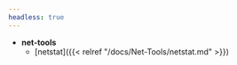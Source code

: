 ```yaml
---
headless: true
---
```




- **net-tools**
  - [netstat]({{< relref "/docs/Net-Tools/netstat.md" >}})


